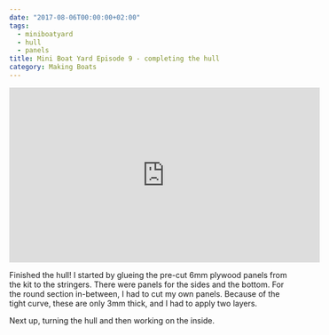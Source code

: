 ```yaml
---
date: "2017-08-06T00:00:00+02:00"
tags:
  - miniboatyard
  - hull
  - panels
title: Mini Boat Yard Episode 9 - completing the hull
category: Making Boats
---
```


<iframe width="560" height="315" src="https://www.youtube.com/embed/FgTv-_gXcbY" frameborder="0" allowfullscreen></iframe>

Finished the hull! I started by glueing the pre-cut 6mm plywood panels from the kit to the stringers. There were panels for the sides and the bottom. For the round section in-between, I had to cut my own panels. Because of the tight curve, these are only 3mm thick, and I had to apply two layers.

Next up, turning the hull and then working on the inside.
